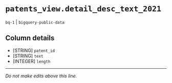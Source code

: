 # `patents_view.detail_desc_text_2021`
`bq-1` | `bigquery-public-data`

## Column details
* [STRING]    `patent_id`
* [STRING]    `text`
* [INTEGER]   `length`

-------------------------------------------------------------------------------
*Do not make edits above this line.*
